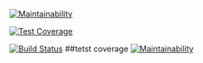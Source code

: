 [![Maintainability](https://api.codeclimate.com/v1/badges/494a680484727eb34440/maintainability)](https://codeclimate.com/github/kimpetertanui/Politico/maintainability)

[![Test Coverage](https://api.codeclimate.com/v1/badges/494a680484727eb34440/test_coverage)](https://codeclimate.com/github/kimpetertanui/Politico/test_coverage)

[![Build Status](https://travis-ci.org/kimpetertanui/Politico.svg?branch=develop)](https://travis-ci.org/kimpetertanui/Politico)
##tetst coverage
[![Maintainability](https://api.codeclimate.com/v1/badges/494a680484727eb34440/maintainability)](https://codeclimate.com/github/kimpetertanui/Politico/maintainability)